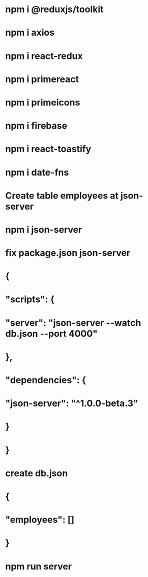 # npm i @reduxjs/toolkit
# npm i axios
# npm i react-redux
# npm i primereact
# npm i primeicons
# npm i firebase
# npm i react-toastify
# npm i date-fns


# Create table employees at json-server
 # npm i json-server
 # fix package.json json-server
  # {
  #  "scripts": {
  #    "server": "json-server --watch db.json --port 4000"
  #  },
  #  "dependencies": {
  #    "json-server": "^1.0.0-beta.3"
  #  }
  # }
 # create db.json
   # {
   # "employees": []
   # }
 # npm run server